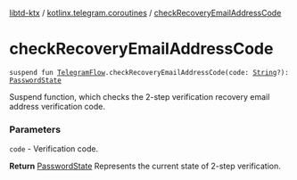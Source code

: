 [libtd-ktx](../index.md) / [kotlinx.telegram.coroutines](index.md) / [checkRecoveryEmailAddressCode](./check-recovery-email-address-code.md)

# checkRecoveryEmailAddressCode

`suspend fun `[`TelegramFlow`](../kotlinx.telegram.core/-telegram-flow/index.md)`.checkRecoveryEmailAddressCode(code: `[`String`](https://kotlinlang.org/api/latest/jvm/stdlib/kotlin/-string/index.html)`?): `[`PasswordState`](https://tdlibx.github.io/td/docs/org/drinkless/td/libcore/telegram/TdApi/PasswordState.html)

Suspend function, which checks the 2-step verification recovery email address verification code.

### Parameters

`code` - Verification code.

**Return**
[PasswordState](https://tdlibx.github.io/td/docs/org/drinkless/td/libcore/telegram/TdApi/PasswordState.html) Represents the current state of 2-step verification.


